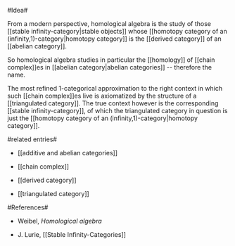 #Idea#

From a modern perspective, homological algebra is the study of those [[stable infinity-category|stable objects]] whose [[homotopy category of an (infinity,1)-category|homotopy category]] is the [[derived category]] of an [[abelian category]].

So homological algebra studies in particular the [[homology]] of [[chain complex]]es in [[abelian category|abelian categories]] -- therefore the name.

The most refined 1-categorical approximation to the right context in which such [[chain complex]]es live is axiomatized by the structure of a [[triangulated category]]. The true context however is the corresponding [[stable infinity-category]], of which the triangulated category in question is just the [[homotopy category of an (infinity,1)-category|homotopy category]].

#related entries#

* [[additive and abelian categories]]

* [[chain complex]]

* [[derived category]]

* [[triangulated category]]
 

#References#

* Weibel, _Homological algebra_

* J. Lurie, [[Stable Infinity-Categories]]